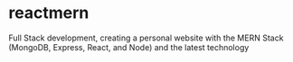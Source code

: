 # reactmern
Full Stack development, creating a personal website with the MERN Stack (MongoDB, Express, React, and Node) and the latest technology
